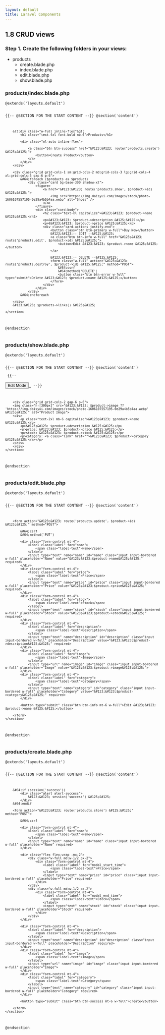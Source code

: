 ```yaml
---
layout: default
title: Laravel Components
---
```


<h2>1.8 CRUD views</h2>

<h3>Step 1. Create the following folders in your views:</h3>
<ul>
    <li>products
        <ul>
            <li>create.blade.php</li>
            <li>index.blade.php</li>
            <li>edit.blade.php</li>
            <li>show.blade.php</li>
        </ul>
    </li>
</ul>

<h3>products/index.blade.php</h3>
<div class="codesnippet-wrapper">
    <div class="line-numbers"></div>
    <pre class="codesnippet"><code>&#64;extends('layouts.default')

&#123;&#123;-- &#64;SECTION FOR THE START CONTENT --&#125;&#125;
&#64;section('content')
    <section class="mx-auto py-8 px-12 bg-base-100 rounded-md shadow-mdg">

        &lt;div class="w-full inline-flex"&gt;
            <h1 class="text-4xl font-bold mb-6">Products</h1>

            <div class="ml-auto inline-flex">

                <a class="btn btn-success" href="&#123;&#123; route('products.create') &#125;&#125;">
                    <button>Create Product</button>
                </a>
            </div>
        </div>

        <div class="grid grid-cols-1 sm:grid-cols-2 md:grid-cols-3 lg:grid-cols-4 xl:grid-cols-5 gap-6 p-6">
            &#64;foreach ($products as $product)
                <div class="card bg-base-300 shadow-xl">
                    <figure>
                        <a href="&#123;&#123; route('products.show', $product->id) &#125;&#125;">
                            <img src="https://img.daisyui.com/images/stock/photo-1606107557195-0e29a4b5b4aa.webp" alt="Shoes" />
                        </a>
                    </figure>
                    <div class="card-body">
                        <h2 class="text-xl capitalize">&#123;&#123; $product->name &#125;&#125;</h2>
                        <p>&#123;&#123; $product->description &#125;&#125;</p>
                        <p>€&#123;&#123; $product->price &#125;&#125;</p>
                        <div class="card-actions justify-end">
                            <button class="btn btn-primary w-full">Buy Now</button>
                            &#123;&#123;-- EDIT --&#125;&#125;
                            <a class="btn btn-info w-full" href="&#123;&#123; route('products.edit', $product->id) &#125;&#125;">
                                <button>Edit &#123;&#123; $product->name &#125;&#125;</button>
                            </a>

                            &#123;&#123;-- DELETE --&#125;&#125;
                            <form class="w-full" action="&#123;&#123; route('products.destroy', $product->id) &#125;&#125;" method="POST">
                                &#64;csrf
                                &#64;method('DELETE')
                                <button class="btn btn-error w-full" type="submit">Delete &#123;&#123; $product->name &#125;&#125;</button>
                            </form>
                        </div>
                    </div>
                </div>
            &#64;endforeach

        </div>
        &#123;&#123; $products->links() &#125;&#125;

    </section>
&#64;endsection</code></pre></div>

<h3>products/show.blade.php</h3>
<div class="codesnippet-wrapper">
    <div class="line-numbers"></div>
    <pre class="codesnippet"><code>&#64;extends('layouts.default')

&#123;&#123;-- &#64;SECTION FOR THE START CONTENT --&#125;&#125;
&#64;section('content')
    <section>
        &#123;&#123;-- <a href="&#123;&#123;route('products.edit', $product->id)&#125;&#125;">
            <button class="btn btn-info ml-auto">Edit Mode</button>
        </a> --&#125;&#125;

        <div class="grid grid-cols-2 gap-6 p-6">
        <img class="h-[300px]" src="&#123;&#123; $product->image ?? 'https://img.daisyui.com/images/stock/photo-1606107557195-0e29a4b5b4aa.webp' &#125;&#125;" alt="Product Image">
        <div>
            <p class="text-2xl mb-6 capitalize">&#123;&#123; $product->name &#125;&#125;</p>
            <p>&#123;&#123; $product->description &#125;&#125;</p>
            <p>price: &#123;&#123; $product->price &#125;&#125;</p>
            <p>stock: &#123;&#123; $product->stock &#125;&#125;</p>
            <p>category: <a class="link" href="">&#123;&#123; $product->category &#125;&#125;</a></p>
        </div>
        </div>
    </section>
&#64;endsection</code></pre></div>

<h3>products/edit.blade.php</h3>
<div class="codesnippet-wrapper">
    <div class="line-numbers"></div>
    <pre class="codesnippet"><code>&#64;extends('layouts.default')

&#123;&#123;-- &#64;SECTION FOR THE START CONTENT --&#125;&#125;
&#64;section('content')
    <section class="w-[30%] mx-auto py-8 px-12 bg-base-100 rounded-md shadow-md">

        <form action="&#123;&#123; route('products.update', $product->id) &#125;&#125;" method="POST">

            &#64;csrf
            &#64;method('PUT')

            <div class="form-control mt-4">
                <label class="label" for="name">
                    <span class="label-text">Name</span>
                </label>
                <input type="text" name="name" id="name" class="input input-bordered w-full" placeholder="Name" value="&#123;&#123;$product->name&#125;&#125;" required>
            </div>
            <div class="form-control mt-4">
                <label class="label" for="price">
                    <span class="label-text">Price</span>
                </label>
                <input type="text" name="price" id="price" class="input input-bordered w-full" placeholder="Price" value="&#123;&#123;$product->price&#125;&#125;" required>
            </div>
            <div class="form-control mt-4">
                <label class="label" for="stock">
                    <span class="label-text">Stock</span>
                </label>
                <input type="text" name="stock" id="stock" class="input input-bordered w-full" placeholder="Stock" value="&#123;&#123;$product->stock&#125;&#125;" required>
            </div>
            <div class="form-control mt-4">
                <label class="label" for="description">
                    <span class="label-text">Description</span>
                </label>
                <input type="text" name="description" id="description" class="input input-bordered w-full" placeholder="Description" value="&#123;&#123;$product->description&#125;&#125;" required>
            </div>
            <div class="form-control mt-4">
                <label class="label" for="image">
                    <span class="label-text">Image</span>
                </label>
                <input type="url" name="image" id="image" class="input input-bordered w-full" placeholder="Image" value="&#123;&#123;$product->image&#125;&#125;">
            </div>
            <div class="form-control mt-4">
                <label class="label" for="category">
                    <span class="label-text">Category</span>
                </label>
                <input type="text" name="category" id="category" class="input input-bordered w-full" placeholder="Category" value="&#123;&#123;$product->category&#125;&#125;" required>
            </div>

            <button type="submit" class="btn btn-info mt-6 w-full">Edit &#123;&#123; $product->name &#125;&#125;</button>

        </form>
    </section>
&#64;endsection</code></pre></div>

<h3>products/create.blade.php</h3>
<div class="codesnippet-wrapper">
    <div class="line-numbers"></div>
    <pre class="codesnippet"><code>&#64;extends('layouts.default')

&#123;&#123;-- &#64;SECTION FOR THE START CONTENT --&#125;&#125;
&#64;section('content')
    <section class="w-[30%] mx-auto py-8 px-12 bg-base-100 rounded-md shadow-md">

        &#64;if (session('success'))
            <div class="alert alert-success">
                &#123;&#123; session('success') &#125;&#125;
            </div>
        &#64;endif

        <form action="&#123;&#123; route('products.store') &#125;&#125;" method="POST">

            &#64;csrf

            <div class="form-control mt-4">
                <label class="label" for="name">
                    <span class="label-text">Name</span>
                </label>
                <input type="text" name="name" id="name" class="input input-bordered w-full" placeholder="Name" required>
            </div>

            <div class="flex flex-wrap -mx-2">
                <div class="w-full md:w-1/2 px-2">
                    <div class="form-control mt-4">
                        <label class="label" for="modal_start_time">
                            <span class="label-text">Price</span>
                        </label>
                        <input type="text" name="price" id="price" class="input input-bordered w-full" placeholder="Price" required>
                    </div>
                </div>
                <div class="w-full md:w-1/2 px-2">
                    <div class="form-control mt-4">
                        <label class="label" for="modal_end_time">
                            <span class="label-text">Stock</span>
                        </label>
                        <input type="text" name="stock" id="stock" class="input input-bordered w-full" placeholder="Stock" required>
                    </div>
                </div>
            </div>

            <div class="form-control mt-4">
                <label class="label" for="description">
                    <span class="label-text">Description</span>
                </label>
                <input type="text" name="description" id="description" class="input input-bordered w-full" placeholder="Description" required>
            </div>
            <div class="form-control mt-4">
                <label class="label" for="image">
                    <span class="label-text">Image</span>
                </label>
                <input type="url" name="image" id="image" class="input input-bordered w-full" placeholder="Image">
            </div>
            <div class="form-control mt-4">
                <label class="label" for="category">
                    <span class="label-text">Category</span>
                </label>
                <input type="text" name="category" id="category" class="input input-bordered w-full" placeholder="Category" required>
            </div>

            <button type="submit" class="btn btn-success mt-6 w-full">Create</button>

        </form>
    </section>
&#64;endsection</code></pre></div>
